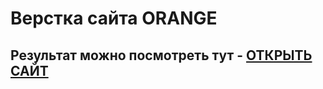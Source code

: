 # Верстка сайта ORANGE
## Результат можно посмотреть тут - [ОТКРЫТЬ САЙТ](https://rykitik.github.io/orange/ "Верстка сайта")
